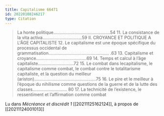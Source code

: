 ```yaml
---
title: Capitalisme 66471
id: 20220108246217
type: Citation
---
```


> La honte politique..............................................54 11. La consistance de la vita activa................................59 II. CROYANCE ET POLITIQUE A L'ÂGE CAPITALISTE 12. Le capitalisme est une époque spécifique du processus occidental de grammatisation................................................. .63 13. Capitalisme et croyance.........................................69 14. Temps et calcul à l’âge capitaliste.............................72 15. Le combat dans lecapitalisme, le capitalisme comme combat, le combat contre le totalitarisme capitaliste, et la question du meilleur (ariston)..................................................75 16. Le pire et le meilleur à l’époque du nihilisme comme questions de la guerre et de la lutte des classes............................ 80 17. La technicité de l’existence, le ressentiment et l’affirmation comme combat

Lu dans *Mécréance et discrédit 1* [[20211125162124]], à propos de [[20211124001013]]